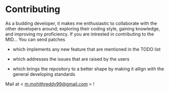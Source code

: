 # Contributing

As a budding developer, it makes me enthusiastic to collaborate with the other developers around; exploring their coding style, gaining knowledge, and improving my proficiency. If you are intrested in contributing to the MID... You can send patches

* which implements any new feature that are mentioned in the TODO list 

* which addresses the issues that are raised by the users

* which brings the repository to a better shape by making it allign with the general developing standards

 Mail at < m.mohithreddy99@gmail.com > !